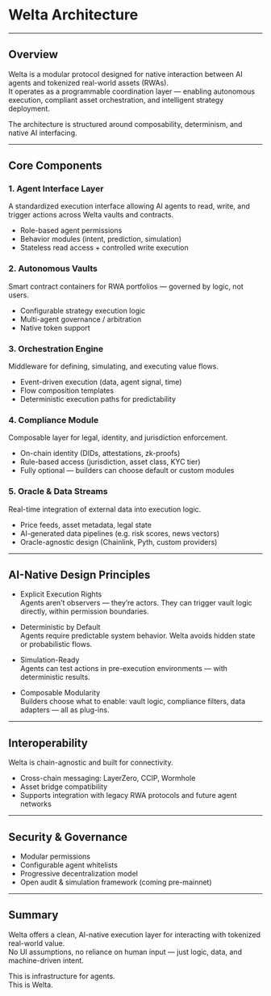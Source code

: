 # Welta Architecture

---

## Overview  
Welta is a modular protocol designed for native interaction between AI agents and tokenized real-world assets (RWAs).  
It operates as a programmable coordination layer — enabling autonomous execution, compliant asset orchestration, and intelligent strategy deployment.

The architecture is structured around composability, determinism, and native AI interfacing.

---

## Core Components

### 1. Agent Interface Layer  
A standardized execution interface allowing AI agents to read, write, and trigger actions across Welta vaults and contracts.  
- Role-based agent permissions  
- Behavior modules (intent, prediction, simulation)  
- Stateless read access + controlled write execution  

### 2. Autonomous Vaults  
Smart contract containers for RWA portfolios — governed by logic, not users.  
- Configurable strategy execution logic  
- Multi-agent governance / arbitration  
- Native token support

### 3. Orchestration Engine  
Middleware for defining, simulating, and executing value flows.  
- Event-driven execution (data, agent signal, time)  
- Flow composition templates  
- Deterministic execution paths for predictability

### 4. Compliance Module  
Composable layer for legal, identity, and jurisdiction enforcement.  
- On-chain identity (DIDs, attestations, zk-proofs)  
- Rule-based access (jurisdiction, asset class, KYC tier)  
- Fully optional — builders can choose default or custom modules

### 5. Oracle & Data Streams  
Real-time integration of external data into execution logic.  
- Price feeds, asset metadata, legal state  
- AI-generated data pipelines (e.g. risk scores, news vectors)  
- Oracle-agnostic design (Chainlink, Pyth, custom providers)

---

## AI-Native Design Principles  
- Explicit Execution Rights  
  Agents aren’t observers — they’re actors. They can trigger vault logic directly, within permission boundaries.

- Deterministic by Default  
  Agents require predictable system behavior. Welta avoids hidden state or probabilistic flows.

- Simulation-Ready  
  Agents can test actions in pre-execution environments — with deterministic results.

- Composable Modularity  
  Builders choose what to enable: vault logic, compliance filters, data adapters — all as plug-ins.

---

## Interoperability  
Welta is chain-agnostic and built for connectivity.  
- Cross-chain messaging: LayerZero, CCIP, Wormhole  
- Asset bridge compatibility  
- Supports integration with legacy RWA protocols and future agent networks

---

## Security & Governance  
- Modular permissions  
- Configurable agent whitelists  
- Progressive decentralization model  
- Open audit & simulation framework (coming pre-mainnet)

---

## Summary  
Welta offers a clean, AI-native execution layer for interacting with tokenized real-world value.  
No UI assumptions, no reliance on human input — just logic, data, and machine-driven intent.

This is infrastructure for agents.  
This is Welta.

